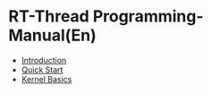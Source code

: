 # RT-Thread Programming-Manual(En)

* [Introduction](introduction/introduction.md)
* [Quick Start](quick-start/quick-start.md)
* [Kernel Basics](basic/basic.md)

  

